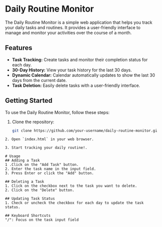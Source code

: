 # Daily Routine Monitor

The Daily Routine Monitor is a simple web application that helps you track your daily tasks and routines. It provides a user-friendly interface to manage and monitor your activities over the course of a month.

## Features

- **Task Tracking:** Create tasks and monitor their completion status for each day.
- **30-Day History:** View your task history for the last 30 days.
- **Dynamic Calendar:** Calendar automatically updates to show the last 30 days from the current date.
- **Task Deletion:** Easily delete tasks with a user-friendly interface.

## Getting Started

To use the Daily Routine Monitor, follow these steps:

1. Clone the repository:

   ```bash
   git clone https://github.com/your-username/daily-routine-monitor.git
```
2. Open `index.html` in your web browser.

3. Start tracking your daily routine!.

# Usage
## Adding a Task
1 .Click on the "Add Task" button.
2. Enter the task name in the input field.
3. Press Enter or click the "Add" button.

## Deleting a Task
1. Click on the checkbox next to the task you want to delete.
2. Click on the "Delete" button.

## Updating Task Status
1. Check or uncheck the checkbox for each day to update the task status.
   
## Keyboard Shortcuts
"/": Focus on the task input field

